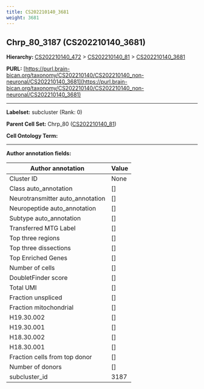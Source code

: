 ```yaml
---
title: CS202210140_3681
weight: 3681
---
```

## Chrp_80_3187 (CS202210140_3681)
<b>Hierarchy: </b>
[CS202210140_472](../CS202210140_472) >
[CS202210140_81](../CS202210140_81) >
[CS202210140_3681](../CS202210140_3681)

**PURL:** [https://purl.brain-bican.org/taxonomy/CS202210140/CS202210140_non-neuronal/CS202210140_3681](https://purl.brain-bican.org/taxonomy/CS202210140/CS202210140_non-neuronal/CS202210140_3681)

---


**Labelset:** subcluster (Rank: 0)

**Parent Cell Set:** Chrp_80 ([CS202210140_81](../CS202210140_81))



**Cell Ontology Term:** 

[MARKER GENES.]: #


---

[TRANSFERRED ANNOTATIONS.]: #


[AUTHOR ANNOTATION FIELDS.]: #


**Author annotation fields:**

| Author annotation | Value |
|-------------------|-------|
|Cluster ID|None|
|Class auto_annotation|[]|
|Neurotransmitter auto_annotation|[]|
|Neuropeptide auto_annotation|[]|
|Subtype auto_annotation|[]|
|Transferred MTG Label|[]|
|Top three regions|[]|
|Top three dissections|[]|
|Top Enriched Genes|[]|
|Number of cells|[]|
|DoubletFinder score|[]|
|Total UMI|[]|
|Fraction unspliced|[]|
|Fraction mitochondrial|[]|
|H19.30.002|[]|
|H19.30.001|[]|
|H18.30.002|[]|
|H18.30.001|[]|
|Fraction cells from top donor|[]|
|Number of donors|[]|
|subcluster_id|3187|
